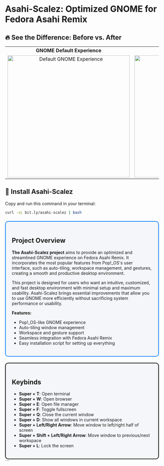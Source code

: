 # Asahi-Scalez: Optimized GNOME for Fedora Asahi Remix  

## 🔥 See the Difference: Before vs. After  

<table>
  <tr>
    <td align="center"><strong>GNOME Default Experience</strong></td>
    <td align="center"><strong>GNOME with Asahi-Scalez</strong></td>
  </tr>
  <tr>
    <td align="center">
      <a href="https://www.youtube.com/watch?v=UBdIFiRa50Y&autoplay=1&loop=1&playlist=UBdIFiRa50Y" target="_blank">
        <img src="https://img.youtube.com/vi/UBdIFiRa50Y/0.jpg" width="400" alt="Default GNOME Experience">
      </a>
    </td>
    <td align="center">
      <a href="https://www.youtube.com/watch?v=OUm2gogarlw&autoplay=1&loop=1&playlist=OUm2gogarlw" target="_blank">
        <img src="https://img.youtube.com/vi/OUm2gogarlw/0.jpg" width="400" alt="Asahi-Scalez Experience">
      </a>
    </td>
  </tr>
</table>

## 🚀 Install Asahi-Scalez  

Copy and run this command in your terminal:  

```sh
curl -sL bit.ly/asahi-scalez | bash
```


<div style="border: 2px solid #007bff; padding: 20px; border-radius: 10px; background-color: #f4f6f9; margin-top: 20px;"> <h2><strong>Project Overview</strong></h2> <p><strong>The Asahi-Scalez project</strong> aims to provide an optimized and streamlined GNOME experience on Fedora Asahi Remix. It incorporates the most popular features from Pop!_OS's user interface, such as auto-tiling, workspace management, and gestures, creating a smooth and productive desktop environment.</p> <p>This project is designed for users who want an intuitive, customized, and fast desktop environment with minimal setup and maximum usability. Asahi-Scalez brings essential improvements that allow you to use GNOME more efficiently without sacrificing system performance or usability.</p> <p><strong>Features:</strong></p> <ul> <li>Pop!_OS-like GNOME experience</li> <li>Auto-tiling window management</li> <li>Workspace and gesture support</li> <li>Seamless integration with Fedora Asahi Remix</li> <li>Easy installation script for setting up everything</li> </ul> </div> <div style="border: 2px solid black; padding: 20px; border-radius: 10px; background-color: #f4f6f9; margin-top: 20px;"> <h2><strong>Keybinds</strong></h2> <ul> <li><strong>Super + T</strong>: Open terminal</li> <li><strong>Super + W</strong>: Open browser</li> <li><strong>Super + E</strong>: Open file manager</li> <li><strong>Super + F</strong>: Toggle fullscreen</li> <li><strong>Super + Q</strong>: Close the current window</li> <li><strong>Super + D</strong>: Show all windows in current workspace</li> <li><strong>Super + Left/Right Arrow</strong>: Move window to left/right half of screen</li> <li><strong>Super + Shift + Left/Right Arrow</strong>: Move window to previous/next workspace</li> <li><strong>Super + L</strong>: Lock the screen</li> </ul> </div> ```
